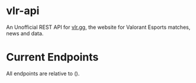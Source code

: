 # vlr-api
 An Unofficial REST API for [vlr.gg](https://www.vlr.gg/), the website for Valorant Esports matches, news and data.

# Current Endpoints
 All endpoints are relative to ().

